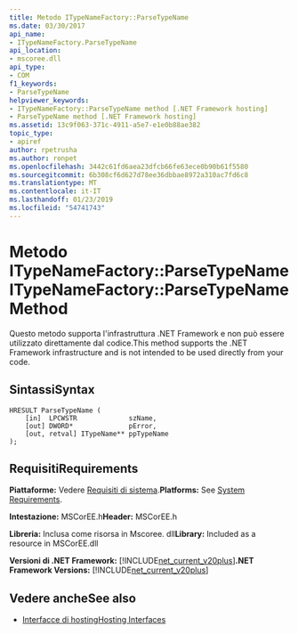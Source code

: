 ```yaml
---
title: Metodo ITypeNameFactory::ParseTypeName
ms.date: 03/30/2017
api_name:
- ITypeNameFactory.ParseTypeName
api_location:
- mscoree.dll
api_type:
- COM
f1_keywords:
- ParseTypeName
helpviewer_keywords:
- ITypeNameFactory::ParseTypeName method [.NET Framework hosting]
- ParseTypeName method [.NET Framework hosting]
ms.assetid: 13c9f063-371c-4911-a5e7-e1e0b88ae382
topic_type:
- apiref
author: rpetrusha
ms.author: ronpet
ms.openlocfilehash: 3442c61fd6aea23dfcb66fe63ece0b90b61f5580
ms.sourcegitcommit: 6b308cf6d627d78ee36dbbae8972a310ac7fd6c8
ms.translationtype: MT
ms.contentlocale: it-IT
ms.lasthandoff: 01/23/2019
ms.locfileid: "54741743"
---
```

# <a name="itypenamefactoryparsetypename-method"></a><span data-ttu-id="3aff1-102">Metodo ITypeNameFactory::ParseTypeName</span><span class="sxs-lookup"><span data-stu-id="3aff1-102">ITypeNameFactory::ParseTypeName Method</span></span>
<span data-ttu-id="3aff1-103">Questo metodo supporta l'infrastruttura .NET Framework e non può essere utilizzato direttamente dal codice.</span><span class="sxs-lookup"><span data-stu-id="3aff1-103">This method supports the .NET Framework infrastructure and is not intended to be used directly from your code.</span></span>  
  
## <a name="syntax"></a><span data-ttu-id="3aff1-104">Sintassi</span><span class="sxs-lookup"><span data-stu-id="3aff1-104">Syntax</span></span>  
  
```  
HRESULT ParseTypeName (  
    [in]  LPCWSTR             szName,  
    [out] DWORD*              pError,  
    [out, retval] ITypeName** ppTypeName  
);  
```  
  
## <a name="requirements"></a><span data-ttu-id="3aff1-105">Requisiti</span><span class="sxs-lookup"><span data-stu-id="3aff1-105">Requirements</span></span>  
 <span data-ttu-id="3aff1-106">**Piattaforme:** Vedere [Requisiti di sistema](../../../../docs/framework/get-started/system-requirements.md).</span><span class="sxs-lookup"><span data-stu-id="3aff1-106">**Platforms:** See [System Requirements](../../../../docs/framework/get-started/system-requirements.md).</span></span>  
  
 <span data-ttu-id="3aff1-107">**Intestazione:** MSCorEE.h</span><span class="sxs-lookup"><span data-stu-id="3aff1-107">**Header:** MSCorEE.h</span></span>  
  
 <span data-ttu-id="3aff1-108">**Libreria:** Inclusa come risorsa in Mscoree. dll</span><span class="sxs-lookup"><span data-stu-id="3aff1-108">**Library:** Included as a resource in MSCorEE.dll</span></span>  
  
 <span data-ttu-id="3aff1-109">**Versioni di .NET Framework:** [!INCLUDE[net_current_v20plus](../../../../includes/net-current-v20plus-md.md)]</span><span class="sxs-lookup"><span data-stu-id="3aff1-109">**.NET Framework Versions:** [!INCLUDE[net_current_v20plus](../../../../includes/net-current-v20plus-md.md)]</span></span>  
  
## <a name="see-also"></a><span data-ttu-id="3aff1-110">Vedere anche</span><span class="sxs-lookup"><span data-stu-id="3aff1-110">See also</span></span>
- [<span data-ttu-id="3aff1-111">Interfacce di hosting</span><span class="sxs-lookup"><span data-stu-id="3aff1-111">Hosting Interfaces</span></span>](../../../../docs/framework/unmanaged-api/hosting/hosting-interfaces.md)
